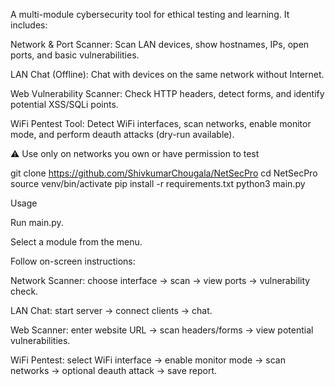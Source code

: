 A multi-module cybersecurity tool for ethical testing and learning. It includes:

Network & Port Scanner: Scan LAN devices, show hostnames, IPs, open ports, and basic vulnerabilities.

LAN Chat (Offline): Chat with devices on the same network without Internet.

Web Vulnerability Scanner: Check HTTP headers, detect forms, and identify potential XSS/SQLi points.

WiFi Pentest Tool: Detect WiFi interfaces, scan networks, enable monitor mode, and perform deauth attacks (dry-run available).

⚠️ Use only on networks you own or have permission to test


git clone https://github.com/ShivkumarChougala/NetSecPro
cd NetSecPro
source venv/bin/activate
pip install -r requirements.txt
python3 main.py


Usage

Run main.py.

Select a module from the menu.

Follow on-screen instructions:

Network Scanner: choose interface → scan → view ports → vulnerability check.

LAN Chat: start server → connect clients → chat.

Web Scanner: enter website URL → scan headers/forms → view potential vulnerabilities.

WiFi Pentest: select WiFi interface → enable monitor mode → scan networks → optional deauth attack → save report.
